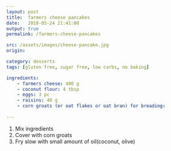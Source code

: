 ```yaml
---
layout: post
title:  farmers cheese pancakes
date:   2018-05-24 21:41:00
output: true
permalink: /farmers-cheese-pancakes

src: /assets/images/cheese-pancake.jpg
origin: 

category: desserts
tags: [gluten free, sugar free, low carbs, no baking]

ingredients: 
    - farmers cheese: 400 g
    - coconut flour: 4 tbsp
    - eggs: 3 pc
    - raisins: 40 g
    - corn groats (or oat flakes or oat bran) for breading: 
    
---
```

1. Mix ingredients
2. Cover with corn groats
3. Fry slow with small amount of oil(coconut, olive)
